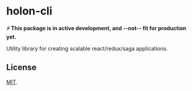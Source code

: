 # holon-cli

__⚡️ This package is in active development, and --not-- fit for production yet.__

Utility library for creating scalable react/redux/saga applications.

## License

[MIT](LICENSE).

